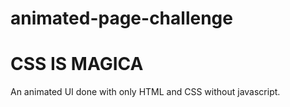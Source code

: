 # animated-page-challenge
# CSS IS MAGICA
An animated UI done with only HTML and CSS without javascript.

<img src="" alt="">
